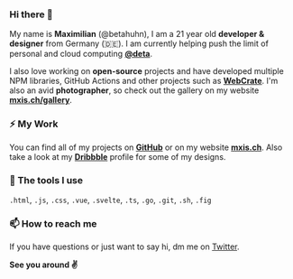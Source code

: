 ### Hi there 👋

My name is **Maximilian** (@betahuhn), I am a 21 year old **developer & designer** from Germany (:de:). I am currently helping push the limit of personal and cloud computing **[@deta](https://github.com/deta)**.

I also love working on **open-source** projects and have developed multiple NPM libraries, GitHub Actions and other projects such as **[WebCrate](https://github.com/WebCrateApp/webcrate)**. I'm also an avid **photographer**, so check out the gallery on my website **[mxis.ch/gallery](https://mxis.ch/gallery)**. 

### ⚡ My Work

You can find all of my projects on **[GitHub](https://github.com/BetaHuhn?tab=repositories)** or on my website **[mxis.ch](https://mxis.ch)**. Also take a look at my **[Dribbble](https://dribbble.com/betahuhn/)** profile for some of my designs. 

### 🔨 The tools I use

`.html`, `.js`, `.css`, `.vue`, `.svelte`, `.ts`, `.go`, `.git`, `.sh`, `.fig`

### 📫 How to reach me

If you have questions or just want to say hi, dm me on [Twitter](https://twitter.com/betahuhn).

**See you around ✌**

